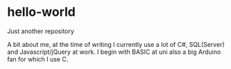 # hello-world
Just another repository

A bit about me, at the time of writing I currently use a lot of C#, SQL(Server) and Javascript/jQuery at work. I begin with BASIC at uni also a big Arduino fan for which I use C.
